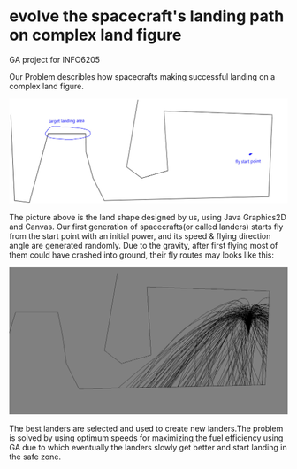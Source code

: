 # evolve the spacecraft's landing path on complex land figure
GA project for INFO6205

Our Problem describles how spacecrafts making successful landing on a complex land figure.

![alt text](6205project/image_meitu_1.jpg)

The picture above is the land shape designed by us, using Java Graphics2D and Canvas. Our first generation of spacecrafts(or called landers) starts fly from the start point with an initial power, and its speed & flying direction angle are generated randomly. Due to the gravity, after first flying most of them could have crashed into ground, their fly routes may looks like this:

![alt text](6205project/image.png)

The best landers are selected and used to create new landers.The problem is solved by using optimum speeds for maximizing the fuel efficiency using GA due to which eventually the landers slowly get better and start landing in the safe zone.
